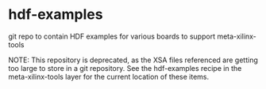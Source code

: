 # hdf-examples
git repo to contain HDF examples for various boards to support meta-xilinx-tools

NOTE: This repository is deprecated, as the XSA files referenced are getting too
large to store in a git repository.  See the hdf-examples recipe in the
meta-xilinx-tools layer for the current location of these items.
